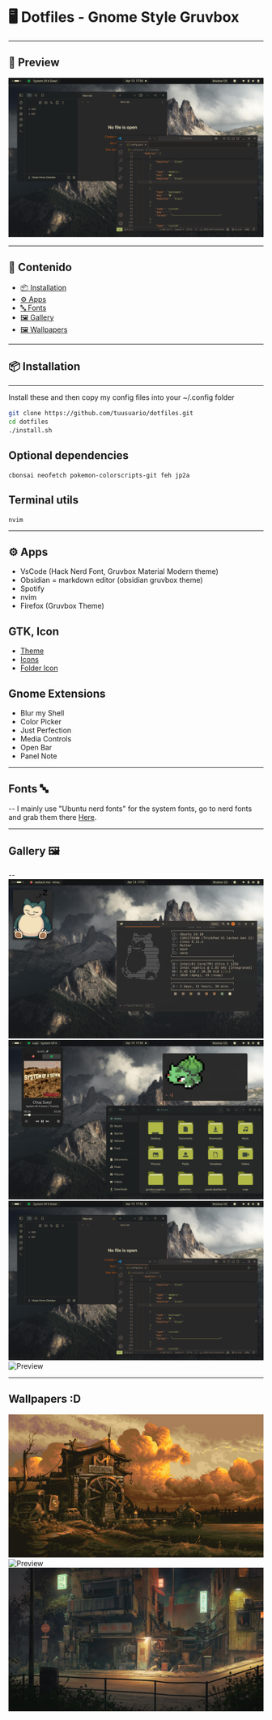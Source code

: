 # 🖥️ Dotfiles - Gnome Style Gruvbox

---

## 📸 Preview



![Preview](/ScreanShoots/obsidian.png)

---

## 📑 Contenido
- [📦 Installation](#installation) 
- [⚙️ Apps](#apps)              
- [🔤 Fonts](#fonts)             
- [🖼️ Gallery](#gallery)
- [🖼️ Wallpapers](#wallpapers)          

---

## 📦 Installation
---
Install these and then copy my config files into your ~/.config folder

```bash
git clone https://github.com/tuusuario/dotfiles.git
cd dotfiles
./install.sh
```
## Optional dependencies
```
cbonsai neofetch pokemon-colorscripts-git feh jp2a 
```
## Terminal utils
```
nvim 
```
---

## ⚙️ Apps

- VsCode (Hack Nerd Font, Gruvbox Material Modern theme)
- Obsidian = markdown editor (obsidian gruvbox theme)
- Spotify
- nvim
- Firefox (Gruvbox Theme)

## GTK, Icon 
- [Theme](https://github.com/Fausto-Korpsvart/Gruvbox-GTK-Theme)
- [Icons](https://github.com/PapirusDevelopmentTeam/papirus-icon-theme)
- [Folder Icon](https://github.com/xelser/gruvbox-papirus-folders)

## Gnome Extensions
- Blur my Shell
- Color Picker
- Just Perfection
- Media Controls
- Open Bar
- Panel Note
---

## Fonts 🔤
--
I mainly use "Ubuntu nerd fonts" for the system fonts, go to nerd fonts and grab them there [Here](https://www.nerdfonts.com/).

---

## Gallery 🖼️
--
![Preview](/ScreanShoots/FastFetch.png)
![Preview](/ScreanShoots/Files.png)
![Preview](/ScreanShoots/obsidian.png)
![Preview](/ScreanShoots/wallpaper.png)

---
## Wallpapers :D

![Preview](/dotfiles/Wallpapers/dock.png) ![Preview](/dotfiles/Wallpapers/montana.jpg) ![Preview](/dotfiles/Wallpapers/wall.jpg) 
